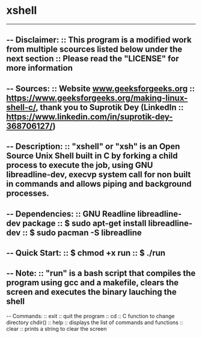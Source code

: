 # xshell
----
-- Disclaimer:
:: This program is a modified work from multiple scources listed below under the next section
:: Please read the "LICENSE" for more information
----
-- Sources:
:: Website www.geeksforgeeks.org :: https://www.geeksforgeeks.org/making-linux-shell-c/, thank you to Suprotik Dey (LinkedIn :: https://www.linkedin.com/in/suprotik-dey-368706127/)
----
-- Description:
:: "xshell" or "xsh" is an Open Source Unix Shell built in C by forking a child process to execute the job, using GNU libreadline-dev, execvp system call for non built in commands and allows piping and background processes.
----
-- Dependencies:
:: GNU Readline libreadline-dev package
:: $ sudo apt-get install libreadline-dev
:: $ sudo pacman -S libreadline
----
-- Quick Start:
:: $ chmod +x run
:: $ ./run
----
-- Note:
:: "run" is a bash script that compiles the program using gcc and a makefile, clears the screen and executes the binary lauching the shell
----
-- Commands:
:: exit :: quit the program
:: cd :: C function to change directory chdir()
:: help :: displays the list of commands and functions
:: clear :: prints a string to clear the screen
